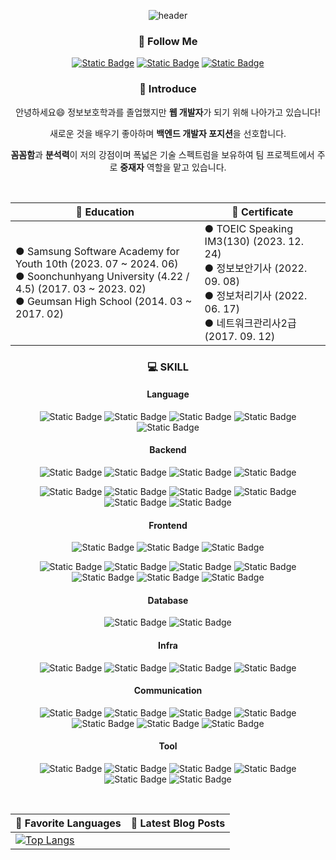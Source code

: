 
<div align="center">
  
![header](https://capsule-render.vercel.app/api?type=venom&color=auto&text=Welcome%20to%20Chanhong's%20GitHub%20&animation=twinkling&fontSize=35&height=250)

<h3>🌈 Follow Me </h3>

<a href="https://pslog.co.kr/">![Static Badge](https://img.shields.io/badge/BLOG-%23EA4335?style=flat&logo=tistory)</a>
<a href="mailto:chanhong9784@naver.com.com">![Static Badge](https://img.shields.io/badge/chanhong9784%40naver.com-%23EA4335?style=flat&logo=gmail&logoColor=white)</a>
<a href="https://www.instagram.com/cks._.hong/">![Static Badge](https://img.shields.io/badge/INSTAGRAM-%23E4405F?style=flat&logo=instagram&logoColor=white)</a>

<h3>🎤 Introduce </h3>

안녕하세요😄 정보보호학과를 졸업했지만 <strong>웹 개발자</strong>가 되기 위해 나아가고 있습니다!

새로운 것을 배우기 좋아하며 <strong>백엔드 개발자 포지션</strong>을 선호합니다.

<strong>꼼꼼함</strong>과 <strong>분석력</strong>이 저의 강점이며 폭넓은 기술 스펙트럼을 보유하여 팀 프로젝트에서 주로 <strong>중재자</strong> 역할을 맡고 있습니다.

<br />

|🏫 Education|🎫 Certificate|
|---|---|
| ● Samsung Software Academy for Youth 10th (2023. 07 ~ 2024. 06)<br/> ● Soonchunhyang University (4.22 / 4.5) (2017. 03 ~ 2023. 02)<br/> ● Geumsan High School (2014. 03 ~ 2017. 02)| ● TOEIC Speaking IM3(130) (2023. 12. 24)<br/> ● 정보보안기사 (2022. 09. 08)<br/> ● 정보처리기사 (2022. 06. 17)<br/> ● 네트워크관리사2급 (2017. 09. 12)|

<h3>💻 SKILL</h3>

<h4>Language</h4>

![Static Badge](https://img.shields.io/badge/Java-%231E8CBE?style=flat)
![Static Badge](https://img.shields.io/badge/Javascript-%23F7DF1E?style=flat&logo=Javascript&logoColor=white)
![Static Badge](https://img.shields.io/badge/Typescript-%233178C6?style=flat&logo=Typescript&logoColor=white)
![Static Badge](https://img.shields.io/badge/HTML5-%23E34F26?style=flat&logo=html5&logoColor=white)
![Static Badge](https://img.shields.io/badge/CSS3-%231572B6?style=flat&logo=css3&logoColor=white)

<h4>Backend</h4>

![Static Badge](https://img.shields.io/badge/Spring_Boot-%236DB33F?style=flat&logo=SpringBoot&logoColor=white)
![Static Badge](https://img.shields.io/badge/Spring-%236DB33F?style=flat&logo=Spring&logoColor=white)
![Static Badge](https://img.shields.io/badge/JSP-black?style=flat&logoColor=white)
![Static Badge](https://img.shields.io/badge/Servlet-black?style=flat&logoColor=white)

![Static Badge](https://img.shields.io/badge/Json_Web_Token-%23000000?style=flat&logo=jsonwebtokens&logoColor=white)
![Static Badge](https://img.shields.io/badge/Spring_Security-%236DB33F?style=flat&logo=SpringSecurity&logoColor=white)
![Static Badge](https://img.shields.io/badge/MyBatis-black?style=flat&logoColor=white)
![Static Badge](https://img.shields.io/badge/JPA-black?style=flat&logoColor=white)
![Static Badge](https://img.shields.io/badge/Query%20DSL-blue?style=flat&logoColor=white)
![Static Badge](https://img.shields.io/badge/STOMP-%23000000?style=flat)

<h4>Frontend</h4>

![Static Badge](https://img.shields.io/badge/Vue.js-%234FC08D?style=flat&logo=Vue.js&logoColor=white)
![Static Badge](https://img.shields.io/badge/React-%2361DAFB?style=flat&logo=react&logoColor=white)
![Static Badge](https://img.shields.io/badge/React%20Native-%2361DAFB?style=flat&logo=React&logoColor=white)

![Static Badge](https://img.shields.io/badge/Bootstrap-%237952B3?style=flat&logo=Bootstrap&logoColor=white)
![Static Badge](https://img.shields.io/badge/MUI-%23007FFF?style=flat&logo=mui&logoColor=white)
![Static Badge](https://img.shields.io/badge/Pinia-%23ffd859?style=flat)
![Static Badge](https://img.shields.io/badge/STOMP-%23000000?style=flat)
![Static Badge](https://img.shields.io/badge/Redux-%23764ABC?style=flat&logo=Redux&logoColor=white)
![Static Badge](https://img.shields.io/badge/Redux_Saga-%23764ABC?style=flat&logo=ReduxSaga&logoColor=white)
![Static Badge](https://img.shields.io/badge/Styled_Components-%23DB7093?style=flat&logo=styledcomponents&logoColor=white)

<h4>Database</h4>

![Static Badge](https://img.shields.io/badge/MySQL-%234479A1?style=flat&logo=mysql&logoColor=white)
![Static Badge](https://img.shields.io/badge/Redis-%23DC382D?style=flat&logo=redis&logoColor=white)

<h4>Infra</h4>

![Static Badge](https://img.shields.io/badge/Jenkins-%23D24939?style=flat&logo=Jenkins&logoColor=white)
![Static Badge](https://img.shields.io/badge/Amazon_EC2-%23FF9900?style=flat&logo=amazonec2&logoColor=white)
![Static Badge](https://img.shields.io/badge/Docker-%232496ED?style=flat&logo=docker&logoColor=white)
![Static Badge](https://img.shields.io/badge/Nginx-%23009639?style=flat&logo=nginx&logoColor=white)

<h4>Communication</h4>

![Static Badge](https://img.shields.io/badge/Mattermost-%230058CC?style=flat&logo=Mattermost&logoColor=white)
![Static Badge](https://img.shields.io/badge/Figma-%23F24E1E?style=flat&logo=Figma&logoColor=white)
![Static Badge](https://img.shields.io/badge/Github-%23181717?style=flat&logo=Github&logoColor=white)
![Static Badge](https://img.shields.io/badge/GitLab-%23FC6D26?style=flat&logo=GitLab&logoColor=white)
![Static Badge](https://img.shields.io/badge/Jira-%230052CC?style=flat&logo=Jira&logoColor=white)
![Static Badge](https://img.shields.io/badge/Notion-%23000000?style=flat&logo=Notion&logoColor=white)
![Static Badge](https://img.shields.io/badge/Jandi-%2300c473?style=flat&logoColor=white)

<h4>Tool</h4>

![Static Badge](https://img.shields.io/badge/Intellij_IDEA-black?style=flat&logo=intellijidea&logoColor=white)
![Static Badge](https://img.shields.io/badge/Eclipse-%232C2255?style=flat&logo=Eclipse%20IDE&logoColor=white)
![Static Badge](https://img.shields.io/badge/VSCODE-%23007ACC?style=flat&logo=VisualStudioCode&logoColor=white)
![Static Badge](https://img.shields.io/badge/Postman-%23FF6C37?style=flat&logo=Postman&logoColor=white)
![Static Badge](https://img.shields.io/badge/Putty-%23007ACC?style=flat&logoColor=white)
![Static Badge](https://img.shields.io/badge/MySQL%20Workbench-%234479A1?style=flat&logo=mysql&logoColor=white)

<br />

|🎈 Favorite Languages|📰 Latest Blog Posts|
|---|---|
|[![Top Langs](https://github-readme-stats.vercel.app/api/top-langs/?username=chanhong9764&langs_count=10&layout=compact&theme=dark)](https://github.com/chanhong9764/chanhong9764)||</div>